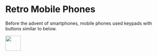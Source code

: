 # Retro Mobile Phones

Before the advent of smartphones, mobile phones used keypads with buttons similar to below.

<img src="/images/keypad" width="48">

